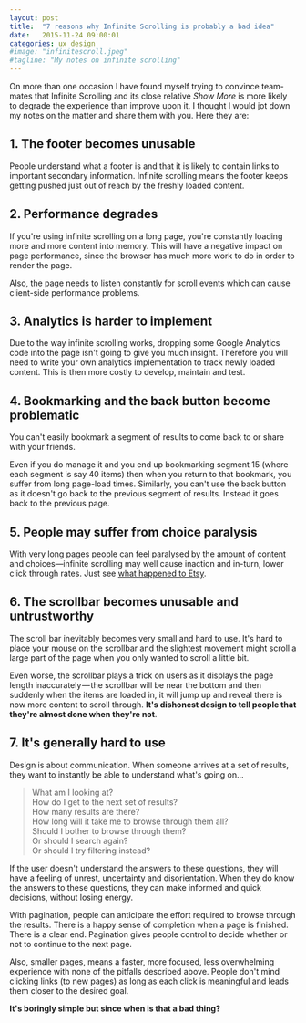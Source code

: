 ```yaml
---
layout: post
title:  "7 reasons why Infinite Scrolling is probably a bad idea"
date:   2015-11-24 09:00:01
categories: ux design
#image: "infinitescroll.jpeg"
#tagline: "My notes on infinite scrolling"
---
```


On more than one occasion I have found myself trying to convince team-mates that Infinite Scrolling and its close relative *Show More* is more likely to degrade the experience than improve upon it. I thought I would jot down my notes on the matter and share them with you. Here they are:

## 1. The footer becomes unusable

People understand what a footer is and that it is likely to contain links to important secondary information. Infinite scrolling means the footer keeps getting pushed just out of reach by the freshly loaded content.

## 2. Performance degrades

If you're using infinite scrolling on a long page, you're constantly loading more and more content into memory. This will have a negative impact on page performance, since the browser has much more work to do in order to render the page.

Also, the page needs to listen constantly for scroll events which can cause client-side performance problems.

## 3. Analytics is harder to implement

Due to the way infinite scrolling works, dropping some Google Analytics code into the page isn't going to give you much insight. Therefore you will need to write your own analytics implementation to track newly loaded content. This is then more costly to develop, maintain and test.

## 4. Bookmarking and the back button become problematic

You can't easily bookmark a segment of results to come back to or share with your friends.

Even if you do manage it and you end up bookmarking segment 15 (where each segment is say 40 items) then when you return to that bookmark, you suffer from long page-load times.
Similarly, you can't use the back button as it doesn't go back to the previous segment of results. Instead it goes back to the previous page.

## 5. People may suffer from choice paralysis

With very long pages people can feel paralysed by the amount of content and choices&mdash;infinite scrolling may well cause inaction and in-turn, lower click through rates. Just see [what happened to Etsy](http://danwin.com/2013/01/infinite-scroll-fail-etsy/).

## 6. The scrollbar becomes unusable and untrustworthy

The scroll bar inevitably becomes very small and hard to use. It's hard to place your mouse on the scrollbar and the slightest movement might scroll a large part of the page when you only wanted to scroll a little bit.

Even worse, the scrollbar plays a trick on users as it displays the page length inaccurately — the scrollbar will be near the bottom and then suddenly when the items are loaded in, it will jump up and reveal there is now more content to scroll through. **It's dishonest design to tell people that they're almost done when they're not**.

## 7. It's generally hard to use

Design is about communication. When someone arrives at a set of results, they want to instantly be able to understand what's going on...

> What am I looking at?<br>
> How do I get to the next set of results?<br>
> How many results are there?<br>
> How long will it take me to browse through them all?<br>
> Should I bother to browse through them?<br>
> Or should I search again?<br>
> Or should I try filtering instead?<br>

If the user doesn't understand the answers to these questions, they will have a feeling of unrest, uncertainty and disorientation. When they do know the answers to these questions, they can make informed and quick decisions, without losing energy.

With pagination, people can anticipate the effort required to browse through the results. There is a happy sense of completion when a page is finished. There is a clear end. Pagination gives people control to decide whether or not to continue to the next page.

Also, smaller pages, means a faster, more focused, less overwhelming experience with none of the pitfalls described above. People don't mind clicking links (to new pages) as long as each click is meaningful and leads them closer to the desired goal.

**It's boringly simple but since when is that a bad thing?**